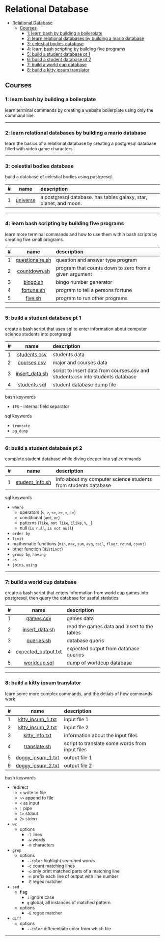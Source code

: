 # Relational Database

- [Relational Database](#relational-database)
  - [Courses](#courses)
    - [1: learn bash by building a boilerplate](#1-learn-bash-by-building-a-boilerplate)
    - [2: learn relational databases by building a mario database](#2-learn-relational-databases-by-building-a-mario-database)
    - [3: celestial bodies database](#3-celestial-bodies-database)
    - [4: learn bash scripting by building five programs](#4-learn-bash-scripting-by-building-five-programs)
    - [5: build a student database pt 1](#5-build-a-student-database-pt-1)
    - [6: build a student database pt 2](#6-build-a-student-database-pt-2)
    - [7: build a world cup database](#7-build-a-world-cup-database)
    - [8: build a kitty ipsum translator](#8-build-a-kitty-ipsum-translator)

## Courses
### 1: learn bash by building a boilerplate
learn terminal commands by creating a website boilerplate using only the command line.
<hr/>

### 2: learn relational databases by building a mario database
learn the basics of a relational database by creating a postgresql database filled with video game characters.
<hr/>

### 3: celestial bodies database
build a database of celestial bodies using postgresql.

#|name|description
:-:|:-:|:--
1|[universe](./03_universe/universe.sql)|a postgresql database. has tables galaxy, star, planet, and moon.
<hr/>

### 4: learn bash scripting by building five programs
learn more terminal commands and how to use them within bash scripts by creating five small programs.

#|name|description
:-:|:-:|:--
1|[questionaire.sh](./04_bash_five_programs/questionaire.sh)|question and answer type program
2|[countdown.sh](./04_bash_five_programs/countdown.sh)|program that counts down to zero from a given argument
3|[bingo.sh](./04_bash_five_programs/bingo.sh)|bingo number generator
4|[fortune.sh](./04_bash_five_programs/fortune.sh)|program to tell a persons fortune
5|[five.sh](./04_bash_five_programs/five.sh)|program to run other programs
<hr/>

### 5: build a student database pt 1
create a bash script that uses sql to enter information about computer science students into postgresql

#|name|description
:-:|:-:|:--
1|[students.csv](./05_student_database_pt1/students.csv)|students data
2|[courses.csv](./05_student_database_pt1/courses.csv)|major and courses data
3|[insert_data.sh](./05_student_database_pt1/insert_data.sh)|script to insert data from courses.csv and students.csv into students database
4|[students.sql](./05_student_database_pt1/students.sql)|student database dump file

bash keywords
- `IFS` - internal field separator 

sql keywords
- `truncate`
- `pg_dump`

<hr/>

### 6: build a student database pt 2
complete student database while diving deeper into sql commands

#|name|description
:-:|:-:|:--
1|[student_info.sh](./06_student_database_pt2/student_info.sh)|info about my computer science students from students database

sql keywords
- `where`
  - operators (`<`, `>`, `<=`, `>=`, `=`, `!=`)
  - conditional (`and`, `or`)
  - patterns (`like`, `not like`, `ilike`, `%`, `_`)
  - null (`is null`, `is not null`)
- `order by`
- `limit`
- mathematic functions (`min`, `max`, `sum`, `avg`, `ceil`, `floor`, `round`, `count`)
- other function (`distinct`)
- `group by`, `having`
- `as`
- `join`s, `using`

<hr/>

### 7: build a world cup database
create a bash script that enters information from world cup games into postgresql, then query the database for useful statistics

#|name|description
:-:|:-:|:--
1|[games.csv](./07_world_cup_database/games.csv)|games data
2|[insert_data.sh](./07_world_cup_database/insert_data.sh)|read the games data and insert to the tables
3|[queries.sh](./07_world_cup_database/queries.sh)|database queris
4|[expected_output.txt](./07_world_cup_database/expected_output.txt)|expected output from database queries
5|[worldcup.sql](./07_world_cup_database/worldcup.sql)|dump of worldcup database

<hr/>

### 8: build a kitty ipsum translator
learn some more complex commands, and the detials of how commands work

#|name|description
:-:|:-:|:--
1|[kitty_ipsum_1.txt](./08_kitty_ipsum_translator/kitty_ipsum_1.txt)|input file 1
2|[kitty_ipsum_2.txt](./08_kitty_ipsum_translator/kitty_ipsum_2.txt)|input file 2
3|[kitty_info.txt](./08_kitty_ipsum_translator/kitty_info.txt)|information about the input files
4|[translate.sh](./08_kitty_ipsum_translator/translate.sh)|script to translate some words from input files
5|[doggy_ipsum_1.txt](./08_kitty_ipsum_translator/doggy_ipsum_1.txt)|output file 1
6|[doggy_ipsum_2.txt](./08_kitty_ipsum_translator/doggy_ipsum_2.txt)|output file 2

bash keywords
- redirect
  - `>` write to file
  - `>>` append to file
  - `<` as input
  - `|` pipe
  - `1>` stdout
  - `2>` stderr
- `wc`
  - options
    - `-l` lines
    - `-w` words
    - `-m` characters
- `grep`
  - options
    - `--color` highlight searched words
    - `-c` count matching lines
    - `-o` only print matched parts of a matching line
    - `-n` prefix each line of output with line number 
    - `-E` regex matcher
- `sed`
  - flag
    - `i` ignore case
    - `g` global, all instances of matched pattern
  - options
    - `-E` regex matcher 
- `diff`
  - options
    - `--color` differentiate color from which file

<hr/>

<!--

###


#|name|description
:-:|:-:|:--
|[](./)|

<hr/>
-->

